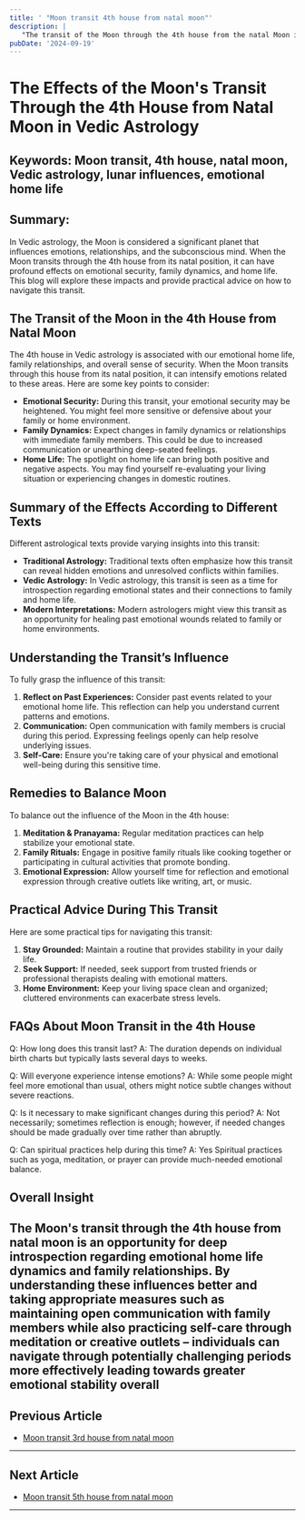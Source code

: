 ```yaml
---
title: ' "Moon transit 4th house from natal moon"'
description: |
   "The transit of the Moon through the 4th house from the natal Moon is often challenging
pubDate: '2024-09-19'
---
```


# The Effects of the Moon's Transit Through the 4th House from Natal Moon in Vedic Astrology

## Keywords: Moon transit, 4th house, natal moon, Vedic astrology, lunar influences, emotional home life

## Summary:
In Vedic astrology, the Moon is considered a significant planet that influences emotions, relationships, and the subconscious mind. When the Moon transits through the 4th house from its natal position, it can have profound effects on emotional security, family dynamics, and home life. This blog will explore these impacts and provide practical advice on how to navigate this transit.

## The Transit of the Moon in the 4th House from Natal Moon

The 4th house in Vedic astrology is associated with our emotional home life, family relationships, and overall sense of security. When the Moon transits through this house from its natal position, it can intensify emotions related to these areas. Here are some key points to consider:

- **Emotional Security:** During this transit, your emotional security may be heightened. You might feel more sensitive or defensive about your family or home environment.
- **Family Dynamics:** Expect changes in family dynamics or relationships with immediate family members. This could be due to increased communication or unearthing deep-seated feelings.
- **Home Life:** The spotlight on home life can bring both positive and negative aspects. You may find yourself re-evaluating your living situation or experiencing changes in domestic routines.

## Summary of the Effects According to Different Texts

Different astrological texts provide varying insights into this transit:

- **Traditional Astrology:** Traditional texts often emphasize how this transit can reveal hidden emotions and unresolved conflicts within families.
- **Vedic Astrology:** In Vedic astrology, this transit is seen as a time for introspection regarding emotional states and their connections to family and home life.
- **Modern Interpretations:** Modern astrologers might view this transit as an opportunity for healing past emotional wounds related to family or home environments.

## Understanding the Transit’s Influence

To fully grasp the influence of this transit:

1. **Reflect on Past Experiences:** Consider past events related to your emotional home life. This reflection can help you understand current patterns and emotions.
2. **Communication:** Open communication with family members is crucial during this period. Expressing feelings openly can help resolve underlying issues.
3. **Self-Care:** Ensure you're taking care of your physical and emotional well-being during this sensitive time.

## Remedies to Balance Moon

To balance out the influence of the Moon in the 4th house:

1. **Meditation & Pranayama:** Regular meditation practices can help stabilize your emotional state.
2. **Family Rituals:** Engage in positive family rituals like cooking together or participating in cultural activities that promote bonding.
3. **Emotional Expression:** Allow yourself time for reflection and emotional expression through creative outlets like writing, art, or music.

## Practical Advice During This Transit

Here are some practical tips for navigating this transit:

1. **Stay Grounded:** Maintain a routine that provides stability in your daily life.
2. **Seek Support:** If needed, seek support from trusted friends or professional therapists dealing with emotional matters.
3. **Home Environment:** Keep your living space clean and organized; cluttered environments can exacerbate stress levels.

## FAQs About Moon Transit in the 4th House

Q: How long does this transit last?
A: The duration depends on individual birth charts but typically lasts several days to weeks.

Q: Will everyone experience intense emotions?
A: While some people might feel more emotional than usual, others might notice subtle changes without severe reactions.

Q: Is it necessary to make significant changes during this period?
A: Not necessarily; sometimes reflection is enough; however, if needed changes should be made gradually over time rather than abruptly.

Q: Can spiritual practices help during this time?
A: Yes Spiritual practices such as yoga, meditation, or prayer can provide much-needed emotional balance.

## Overall Insight

The Moon's transit through the 4th house from natal moon is an opportunity for deep introspection regarding emotional home life dynamics and family relationships. By understanding these influences better and taking appropriate measures such as maintaining open communication with family members while also practicing self-care through meditation or creative outlets – individuals can navigate through potentially challenging periods more effectively leading towards greater emotional stability overall
---

## Previous Article
- [Moon transit 3rd house from natal moon](200103_Moon_transit_3rd_house_from_natal_moon.md)

---

## Next Article
- [Moon transit 5th house from natal moon](200105_Moon_transit_5th_house_from_natal_moon.md)

---
